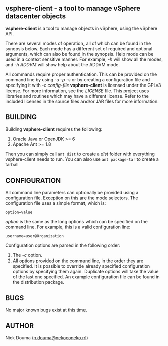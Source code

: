 vsphere-client - a tool to manage vSphere datacenter objects
-----------------------------------------------------------

**vsphere-client** is a tool to manage objects in vSphere, using the vSphere API.

There are several modes of operation, all of which can be found in the synopsis below. Each mode has a different set of required and optional arguments, which can also be found in the synopsis. Help mode can be used in a context sensitive manner. For example, *-h* will show all the modes, and *-h ADDVM* will show help about the ADDVM mode.

All commands require proper authentication. This can be provided on the command line by using *-u -p -s* or by creating a configuration file and specifying it with *-c config-file*
**vsphere-client** is licensed under the GPLv3 license. For more information, see the *LICENSE* file.
This project uses libraries and routines which may have a different license. Refer to the included licenses in the source files and/or JAR files for more information.

BUILDING
--------
Building **vsphere-client** requires the following:

1. Oracle Java or OpenJDK >= 6
2. Apache Ant >= 1.8

Then you can simply call `ant dist` to create a *dist* folder with everything vsphere-client needs to run. You can also use `ant package-tar` to create a tarball

CONFIGURATION
-------------
All command line parameters can optionally be provided using a configuration file. Exception on this are the mode selectors. The configuration file uses a simple format, which is:

	option=value

*option* is the same as the long options which can be specified on the command line. For example, this is a valid configuration line:

	username=user@Organization

Configuration options are parsed in the following order: 

1. The *-c* option.
2. All options provided on the command line, in the order they are specified.
It is possible to override already specified configuration options by specifying them again. Duplicate options will take the value of the last one specified. An example configuration file can be found in the distribution package.

BUGS
----
No major known bugs exist at this time.

AUTHOR
------
Nick Douma (n.douma@nekoconeko.nl)

